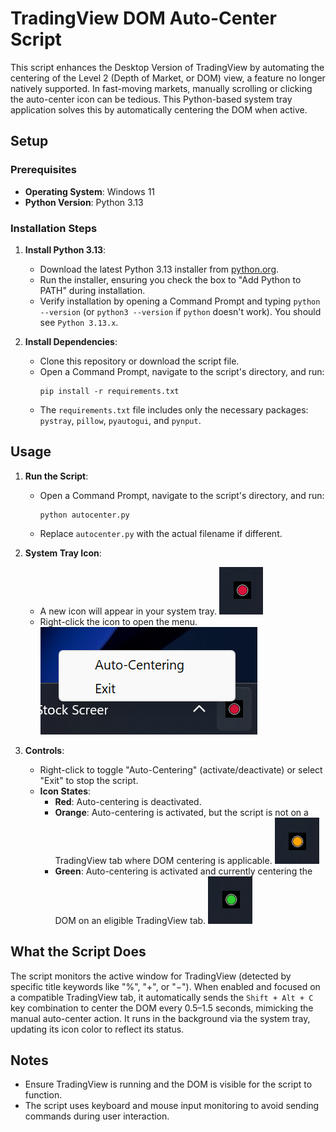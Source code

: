 # TradingView DOM Auto-Center Script

This script enhances the Desktop Version of TradingView by automating the centering of the Level 2 (Depth of Market, or DOM) view, a feature no longer natively supported. In fast-moving markets, manually scrolling or clicking the auto-center icon can be tedious. This Python-based system tray application solves this by automatically centering the DOM when active.

## Setup

### Prerequisites
- **Operating System**: Windows 11
- **Python Version**: Python 3.13

### Installation Steps
1. **Install Python 3.13**:
   - Download the latest Python 3.13 installer from [python.org](https://www.python.org/downloads/).
   - Run the installer, ensuring you check the box to "Add Python to PATH" during installation.
   - Verify installation by opening a Command Prompt and typing `python --version` (or `python3 --version` if `python` doesn't work). You should see `Python 3.13.x`.

2. **Install Dependencies**:
   - Clone this repository or download the script file.
   - Open a Command Prompt, navigate to the script's directory, and run:
     ```
     pip install -r requirements.txt
     ```
   - The `requirements.txt` file includes only the necessary packages: `pystray`, `pillow`, `pyautogui`, and `pynput`.

## Usage

1. **Run the Script**:
   - Open a Command Prompt, navigate to the script's directory, and run:
     ```
     python autocenter.py
     ```
   - Replace `autocenter.py` with the actual filename if different.

2. **System Tray Icon**:
   - A new icon will appear in your system tray. 
   ![System Tray Icon](screenshots/screenshot1.png)
   - Right-click the icon to open the menu. 
   ![Right-Click Menu](screenshots/screenshot2.png)

3. **Controls**:
   - Right-click to toggle "Auto-Centering" (activate/deactivate) or select "Exit" to stop the script.
   - **Icon States**:
     - **Red**: Auto-centering is deactivated.
     - **Orange**: Auto-centering is activated, but the script is not on a TradingView tab where DOM centering is applicable. 
     ![Orange Icon](screenshots/screenshot3.png)
     - **Green**: Auto-centering is activated and currently centering the DOM on an eligible TradingView tab. 
     ![Green Icon](screenshots/screenshot4.png)

## What the Script Does
The script monitors the active window for TradingView (detected by specific title keywords like "%", "+", or "−"). When enabled and focused on a compatible TradingView tab, it automatically sends the `Shift + Alt + C` key combination to center the DOM every 0.5–1.5 seconds, mimicking the manual auto-center action. It runs in the background via the system tray, updating its icon color to reflect its status.

## Notes
- Ensure TradingView is running and the DOM is visible for the script to function.
- The script uses keyboard and mouse input monitoring to avoid sending commands during user interaction.